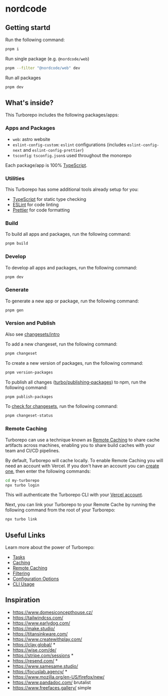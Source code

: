 # nordcode

## Getting startd

Run the following command:

```sh
pnpm i
```

Run single package (e.g. `@nordcode/web`)

```sh
pnpm --filter "@nordcode/web" dev
```

Run all packages

```sh
pnpm dev
```

## What's inside?

This Turborepo includes the following packages/apps:

### Apps and Packages

- `web`: astro website
- `eslint-config-custom`: `eslint` configurations (includes `eslint-config-next` and `eslint-config-prettier`)
- `tsconfig`: `tsconfig.json`s used throughout the monorepo

Each package/app is 100% [TypeScript](https://www.typescriptlang.org/).

### Utilities

This Turborepo has some additional tools already setup for you:

- [TypeScript](https://www.typescriptlang.org/) for static type checking
- [ESLint](https://eslint.org/) for code linting
- [Prettier](https://prettier.io) for code formatting

### Build

To build all apps and packages, run the following command:

```sh
pnpm build
```

### Develop

To develop all apps and packages, run the following command:

```sh
pnpm dev
```

### Generate

To generate a new app or package, run the following command:

```sh
pnpm gen
```

### Version and Publish

Also see [changesets/intro](https://github.com/changesets/changesets/blob/main/docs/intro-to-using-changesets.md)

To add a new changeset, run the following command:

```sh
pnpm changeset
```

To create a new version of packages, run the following command:

```sh
pnpm version-packages
```

To publish all changes ([turbo/publishing-packages](https://turbo.build/repo/docs/handbook/publishing-packages/versioning-and-publishing#using-changesets-with-turborepo)) to npm, run the following command:

```sh
pnpm publish-packages
```

To [check for changesets](https://github.com/changesets/changesets/blob/main/docs/checking-for-changesets.md), run the following command:

```sh
pnpm changeset-status
```

### Remote Caching

Turborepo can use a technique known as [Remote Caching](https://turbo.build/repo/docs/core-concepts/remote-caching) to share cache artifacts across machines, enabling you to share build caches with your team and CI/CD pipelines.

By default, Turborepo will cache locally. To enable Remote Caching you will need an account with Vercel. If you don't have an account you can [create one](https://vercel.com/signup), then enter the following commands:

```sh
cd my-turborepo
npx turbo login
```

This will authenticate the Turborepo CLI with your [Vercel account](https://vercel.com/docs/concepts/personal-accounts/overview).

Next, you can link your Turborepo to your Remote Cache by running the following command from the root of your Turborepo:

```sh
npx turbo link
```

## Useful Links

Learn more about the power of Turborepo:

- [Tasks](https://turbo.build/repo/docs/core-concepts/monorepos/running-tasks)
- [Caching](https://turbo.build/repo/docs/core-concepts/caching)
- [Remote Caching](https://turbo.build/repo/docs/core-concepts/remote-caching)
- [Filtering](https://turbo.build/repo/docs/core-concepts/monorepos/filtering)
- [Configuration Options](https://turbo.build/repo/docs/reference/configuration)
- [CLI Usage](https://turbo.build/repo/docs/reference/command-line-reference)

## Inspiration

- <https://www.domesiconcepthouse.cz/>
- <https://tailwindcss.com/>
- <https://www.earlydog.com/>
- <https://make.studio/>
- <https://titansinkware.com/>
- <https://www.createwithplay.com/>
- <https://clay.global/> *
- <https://wise.com/de/>
- <https://stripe.com/sessions> *
- <https://resend.com/> *
- <https://www.samesame.studio/>
- <https://focuslab.agency/> *
- <https://www.mozilla.org/en-US/firefox/new/>
- <https://www.pandadoc.com/> brutalist
- <https://www.freefaces.gallery/> simple
